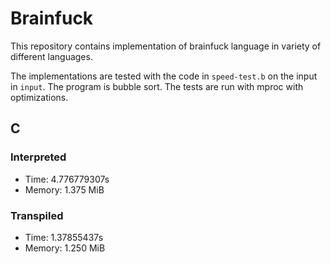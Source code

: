 # Brainfuck

This repository contains implementation of brainfuck language in variety of
different languages.

The implementations are tested with the code in `speed-test.b` on the input in
`input`. The program is bubble sort. The tests are run with mproc with
optimizations.

## C

### Interpreted
- Time: 4.776779307s
- Memory: 1.375 MiB

### Transpiled
- Time: 1.37855437s
- Memory: 1.250 MiB
